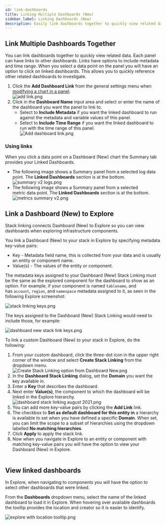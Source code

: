 ```yaml
---
id: link-dashboards
title: Linking Multiple Dashboards (New)
sidebar_label: Linking Dashboards (New)
description: Easily link dashboards together to quickly view related data.
---
```


## Link Multiple Dashboards Together

You can link dashboards together to quickly view related data. Each panel can have links to other dashboards. Links have options to include metadata and time range. When you select a data point on
the panel you will have an option to click on linked dashboards. This allows you to quickly reference other related dashboards to investigate. 

1. Click the **Add Dashboard Link** from the general settings menu when [modifying a chart in a panel](/docs/dashboards-new/panels/modify-chart).<br/>  ![add link.png](/img/dashboards-new/panels/modify-chart/add-link.png)
1. Click in the **Dashboard Name** input area and select or enter the name of the dashboard you want the panel to link to.
    * Select to **Include Metadata** if you want the linked dashboard to run against the metadata and variable values of this panel.
    * Select to **Include Time Range** if you want the linked dashboard to run with the time range of this panel.<br/>![Add dashboard link.png](/img/dashboards-new/panels/modify-chart/Add-dashboard-link.png)

### Using links

When you click a data point on a Dashboard (New) chart the Summary tab provides your Linked Dashboards.

* The following image shows a Summary panel from a selected log data point. The **Linked Dashboards** section is at the bottom.<br/>  ![summary v2 logs.png](/img/dashboards-new/drill-root-causes/summary-v2-logs.png)
* The following image shows a Summary panel from a selected metric data point. The **Linked Dashboards** section is at the bottom.<br/>  ![metrics summary v2.png](/img/dashboards-new/drill-root-causes/metrics-summary-v2.png)


## Link a Dashboard (New) to Explore

Stack linking connects Dashboard (New) to Explore so you can view dashboards when exploring infrastructure components.

You link a Dashboard (New) to your stack in Explore by specifying metadata key-value pairs:

* Key - Metadata field name, this is collected from your data and is usually an entity or component name.
* Value(s) - The values of the entity or component.

The metadata keys assigned to your Dashboard (New) Stack Linking must be the same as the explored component for the dashboard to show as an option. For example, if your component is named `tablename`, and has `account`, `region`, and `namespace` metadata assigned to it, as seen in the following Explore screenshot:

![stack linking keys.png](/img/dashboards-new/link-dashboard-explore/stack-linking-keys.png)

The keys assigned to the Dashboard (New) Stack Linking would need to include those, for example:

![dashboard new stack link keys.png](/img/dashboards-new/link-dashboard-explore/dashboard-new-stack-link-keys.png)

To link a custom Dashboard (New) to your stack in Explore, do the following:

1. From your custom dashboard, click the three-dot icon in the upper right corner of the window and select **Create Stack Linking** from the dropdown menu.<br/>  ![Create Stack Linking option from Dashboard New.png](/img/dashboards-new/link-dashboard-explore/Create-Stack-Linking-option-from-Dashboard-New.png)
1. In the **Dashboard Stack Linking** dialog, set the **Domain** you want the key available in.
1. Enter a **Key** that describes the dashboard.
1. Next enter **Value(s)**, the component to which the dashboard will be linked in the Explore hierarchy.<br/>![dashboard stack linking august 2021.png](/img/dashboards-new/link-dashboard-explore/dashboard-stack-linking-august-2021.png) 
1. You can add more key-value pairs by clicking the **Add Link** link.
1. The checkbox to **Set as default dashboard for this entity in** a hierarchy is available to set when you have defined a specific **Domain**. When set, you can limit the scope to a subset     of hierarchies using the dropdown labelled **No matching hierarchies**.
1. Click **Apply** to apply the stack link.
1. Now when you navigate in Explore to an entity or component with matching key-value pairs you will have the option to view your Dashboard (New) in Explore.  
     

## View linked dashboards

In Explore, when navigating to components you will have the option to select other dashboards that were linked. 

From the **Dashboards** dropdown menu, select the name of the linked dashboard to load it in Explore. When hovering over available dashboards the tooltip provides the location and creator so it is easier to identify.

![explore with location tooltip.png](/img/dashboards-new/link-dashboard-explore/explore-with-location-tooltip.png)
